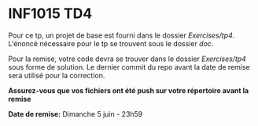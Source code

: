 # INF1015 TD4

Pour ce tp, un projet de base est fourni dans le dossier *Exercises/tp4*. L'énoncé nécessaire pour le tp se trouvent sous le dossier *doc*.

 Pour la remise, votre code devra se trouver dans le dossier *Exercises/tp4* sous forme de solution. Le dernier commit du repo avant la date de remise sera utilisé pour la correction. 
 
 **Assurez-vous que vos fichiers ont été push sur votre répertoire avant la remise** 
 
 **Date de remise:** Dimanche 5 juin - 23h59
